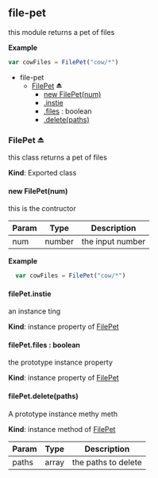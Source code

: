 ## file-pet
this module returns a pet of files

  
**Example**
```js
var cowFiles = FilePet("cow/*")
```

* file-pet
    * [FilePet](#exp_module_file-pet--FilePet) ⏏
        * [new FilePet(num)](#new_module_file-pet--FilePet_new)
        * [.instie](#module_file-pet--FilePet+instie)
        * [.files](#module_file-pet--FilePet+files) : boolean
        * [.delete(paths)](#BITBUCKET-module:file-pet--FilePet#delete)


### FilePet ⏏
this class returns a pet of files

**Kind**: Exported class


#### new FilePet(num)
this is the contructor

  

| Param | Type   | Description      |
| ----- | ------ | ---------------- |
| num   | number | the input number |


**Example**
```js
  var cowFiles = FilePet("cow/*")
  ```


#### filePet.instie
an instance ting

**Kind**: instance property of [FilePet](#exp_module_file-pet--FilePet)


#### filePet.files : boolean
the prototype instance property

**Kind**: instance property of [FilePet](#exp_module_file-pet--FilePet)


#### filePet.delete(paths)
A prototype instance methy meth

**Kind**: instance method of [FilePet](#exp_module_file-pet--FilePet)  

| Param | Type  | Description         |
| ----- | ----- | ------------------- |
| paths | array | the paths to delete |


